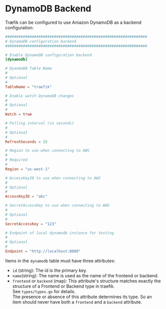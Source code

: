 # DynamoDB Backend

Træfik can be configured to use Amazon DynamoDB as a backend configuration:

```toml
################################################################
# DynamoDB configuration backend
################################################################

# Enable DynamoDB configuration backend
[dynamodb]

# DyanmoDB Table Name
#
# Optional
#
TableName = "traefik"

# Enable watch DynamoDB changes
#
# Optional
#
Watch = true

# Polling interval (in seconds)
#
# Optional
#
RefreshSeconds = 15

# Region to use when connecting to AWS
#
# Required
#
Region = "us-west-1"

# AccessKeyID to use when connecting to AWS
#
# Optional
#
AccessKeyID = "abc"

# SecretAccessKey to use when connecting to AWS
#
# Optional
#
SecretAccessKey = "123"

# Endpoint of local dynamodb instance for testing
#
# Optional
#
Endpoint = "http://localhost:8080"
```

Items in the `dynamodb` table must have three attributes: 

- `id` (string): The id is the primary key.
- `name`(string): The name is used as the name of the frontend or backend.
- `frontend` or `backend` (map): This attribute's structure matches exactly the structure of a Frontend or Backend type in traefik.  
    See `types/types.go` for details.  
    The presence or absence of this attribute determines its type.
    So an item should never have both a `frontend` and a `backend` attribute.

